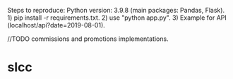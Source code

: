 Steps to reproduce:
Python version: 3.9.8 (main packages: Pandas, Flask).
    1) pip install -r requirements.txt.
    2) use "python app.py".
    3) Example for API (localhost/api?date=2019-08-01).

//TODO 
commissions and promotions implementations.
# slcc
